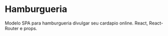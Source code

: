 # Hamburgueria
Modelo SPA para hamburgueria divulgar seu cardapio online.
React, React-Router e props.
